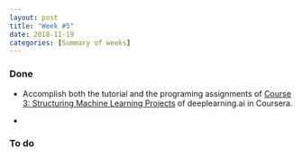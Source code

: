 ```yaml
---
layout: post
title: "Week #5"
date: 2018-11-19
categories: [Summary of weeks]
---
```

### Done

* Accomplish both the tutorial and the programing assignments of  [Course 3: Structuring Machine Learning Projects](https://www.coursera.org/learn/machine-learning-projects/home/welcome) of deeplearning.ai in Coursera.

* 

### To do
